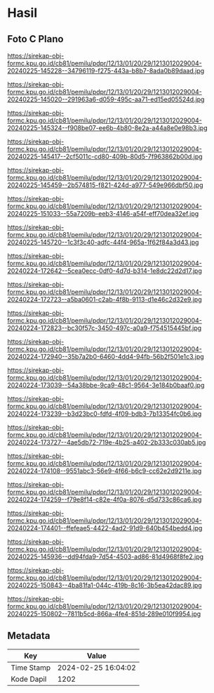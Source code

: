 # Hasil

## Foto C Plano

https://sirekap-obj-formc.kpu.go.id/cb81/pemilu/pdpr/12/13/01/20/29/1213012029004-20240225-145228--34796119-f275-443a-b8b7-8ada0b89daad.jpg

https://sirekap-obj-formc.kpu.go.id/cb81/pemilu/pdpr/12/13/01/20/29/1213012029004-20240225-145020--291963a6-d059-495c-aa71-ed15ed05524d.jpg

https://sirekap-obj-formc.kpu.go.id/cb81/pemilu/pdpr/12/13/01/20/29/1213012029004-20240225-145324--f908be07-ee6b-4b80-8e2a-a44a8e0e98b3.jpg

https://sirekap-obj-formc.kpu.go.id/cb81/pemilu/pdpr/12/13/01/20/29/1213012029004-20240225-145417--2cf5011c-cd80-409b-80d5-7f963862b00d.jpg

https://sirekap-obj-formc.kpu.go.id/cb81/pemilu/pdpr/12/13/01/20/29/1213012029004-20240225-145459--2b574815-f821-424d-a977-549e966dbf50.jpg

https://sirekap-obj-formc.kpu.go.id/cb81/pemilu/pdpr/12/13/01/20/29/1213012029004-20240225-151033--55a7209b-eeb3-4146-a54f-eff70dea32ef.jpg

https://sirekap-obj-formc.kpu.go.id/cb81/pemilu/pdpr/12/13/01/20/29/1213012029004-20240225-145720--1c3f3c40-adfc-44f4-965a-1f62f84a3d43.jpg

https://sirekap-obj-formc.kpu.go.id/cb81/pemilu/pdpr/12/13/01/20/29/1213012029004-20240224-172642--5cea0ecc-0df0-4d7d-b314-1e8dc22d2d17.jpg

https://sirekap-obj-formc.kpu.go.id/cb81/pemilu/pdpr/12/13/01/20/29/1213012029004-20240224-172723--a5ba0601-c2ab-4f8b-9113-d1e46c2d32e9.jpg

https://sirekap-obj-formc.kpu.go.id/cb81/pemilu/pdpr/12/13/01/20/29/1213012029004-20240224-172823--bc30f57c-3450-497c-a0a9-f754515445bf.jpg

https://sirekap-obj-formc.kpu.go.id/cb81/pemilu/pdpr/12/13/01/20/29/1213012029004-20240224-172940--35b7a2b0-6460-4dd4-94fb-56b2f501e1c3.jpg

https://sirekap-obj-formc.kpu.go.id/cb81/pemilu/pdpr/12/13/01/20/29/1213012029004-20240224-173039--54a38bbe-9ca9-48c1-9564-3e184b0baaf0.jpg

https://sirekap-obj-formc.kpu.go.id/cb81/pemilu/pdpr/12/13/01/20/29/1213012029004-20240224-173239--b3d23bc0-fdfd-4f09-bdb3-7b13354fc0b6.jpg

https://sirekap-obj-formc.kpu.go.id/cb81/pemilu/pdpr/12/13/01/20/29/1213012029004-20240224-173727--4ae5db72-719e-4b25-a402-2b333c030ab5.jpg

https://sirekap-obj-formc.kpu.go.id/cb81/pemilu/pdpr/12/13/01/20/29/1213012029004-20240224-174108--9551abc3-56e9-4f66-b6c9-cc62e2d9211e.jpg

https://sirekap-obj-formc.kpu.go.id/cb81/pemilu/pdpr/12/13/01/20/29/1213012029004-20240224-174259--f79e8f14-c82e-4f0a-8076-d5d733c86ca6.jpg

https://sirekap-obj-formc.kpu.go.id/cb81/pemilu/pdpr/12/13/01/20/29/1213012029004-20240224-174401--ffefeae5-4422-4ad2-91d9-640b454bedd4.jpg

https://sirekap-obj-formc.kpu.go.id/cb81/pemilu/pdpr/12/13/01/20/29/1213012029004-20240225-145936--dd94fda9-7d54-4503-ad86-81d4968f8fe2.jpg

https://sirekap-obj-formc.kpu.go.id/cb81/pemilu/pdpr/12/13/01/20/29/1213012029004-20240225-150843--4ba81fa1-044c-419b-8c16-3b5ea42dac89.jpg

https://sirekap-obj-formc.kpu.go.id/cb81/pemilu/pdpr/12/13/01/20/29/1213012029004-20240225-150802--7811b5cd-866a-4fe4-851d-289e010f9954.jpg


## Metadata

| Key        | Value               |
| ---------- | ------------------- |
| Time Stamp | 2024-02-25 16:04:02 |
| Kode Dapil | 1202                |



